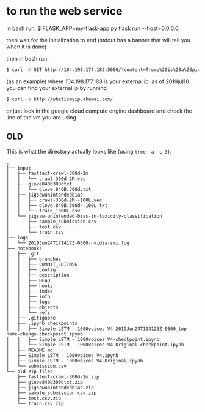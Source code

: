 # to run the web service
in bash run:
$ FLASK_APP=my-flask-app.py flask run --host=0.0.0.0

then wait for the initialization to end (stdout has a banner that will tell you when it is done)

then in bash run:
```bash
$ curl -X GET http://104.198.177.183:5000/?content=Trump%20is%20a%20piece%20of%20shit
```
(as an example)
where 104.198.177.183 is your external ip.
as of 2019jul10 you can find your external ip by running
```bash
$ curl -s http://whatismyip.akamai.com/
```
or just look in the google cloud compute engine dashboard and check the line of the vm you are using


OLD
----------------------------------------------------------------------
This is what the directory actually looks like (using `tree -a -L 3`):
```
.
├── input
│   ├── fasttext-crawl-300d-2m
│   │   └── crawl-300d-2M.vec
│   ├── glove840b300dtxt
│   │   └── glove.840B.300d.txt
│   ├── jigsawunintendedbias
│   │   ├── crawl-300d-2M--100L.vec
│   │   ├── glove.840B.300d--100L.txt
│   │   └── train_1000L.csv
│   └── jigsaw-unintended-bias-in-toxicity-classification
│       ├── sample_submission.csv
│       ├── test.csv
│       └── train.csv
├── logs
│   └── 2019Jun24T171417Z-0500-nvidia-smi.log
├── notebooks
│   ├── .git
│   │   ├── branches
│   │   ├── COMMIT_EDITMSG
│   │   ├── config
│   │   ├── description
│   │   ├── HEAD
│   │   ├── hooks
│   │   ├── index
│   │   ├── info
│   │   ├── logs
│   │   ├── objects
│   │   └── refs
│   ├── .gitignore
│   ├── .ipynb_checkpoints
│   │   ├── Simple LSTM - 1000voices V4 2019Jun24T104123Z-0500_tmp-name-change-checkpoint.ipynb
│   │   ├── Simple LSTM - 1000voices V4-checkpoint.ipynb
│   │   └── Simple LSTM - 1000voices V4-Original-checkpoint.ipynb
│   ├── README.md
│   ├── Simple LSTM - 1000voices V4.ipynb
│   ├── Simple LSTM - 1000voices V4-Original.ipynb
│   └── submission.csv
└── old-zip-files
    ├── fasttext-crawl-300d-2m.zip
    ├── glove840b300dtxt.zip
    ├── jigsawunintendedbias.zip
    ├── sample_submission.csv.zip
    ├── test.csv.zip
    └── train.csv.zip
```
